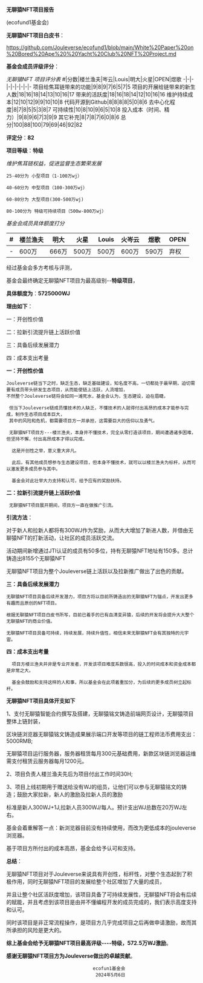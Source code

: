 **无聊猿NFT项目报告**

(ecofund1基金会)


**无聊猿NFT项目白皮书**：

https://github.com/Jouleverse/ecofund1/blob/main/White%20Paper%20on%20Bored%20Ape%20%20Yacht%20Club%20NFT%20Project.md

**基金会成员评级评分**：

*无聊猿NFT 项目评分表*
\#|分数|楼兰渔夫|岑云|Louis|明大|火星|OPEN|煜歌
-|-|-|-|-|-|-|-|-
项目给焦耳链带来的功能|9|8|9|7|6|5|7|5
项目的开展给链带来的新生人数|18|16|18|14|13|10|16|17
带来的活跃度|18|16|18|14|12|10|16|16
维护持续成本|12|10|12|9|9|10|10|8
代码开源到Github|8|8|8|8|5|0|8|6
去中心化程度|8|7|8|5|5|3|8|7
可持续性|10|8|10|9|6|5|10|8
投入成本（时间、精力）|9|8|9|6|7|3|9|9
其它补充|8|7|8|7|6|0|8|6
总分|100|88|100|79|69|46|92|82

**评定分**：**82**

**项目等级**：**特级**


*维护焦耳链权益，促进监督生态繁荣发展*

    25-40分为 小型项目（1-100万wj）

    40-60分为 中型项目（100-300万wj）

    60-80分为 大型项目(300-500万wj)

    80-100分为 特级可持续项目（500w-800万wj）


*基金会成员具体额度打分*

\#|楼兰渔夫|明大|火星|Louis|火岑云|煜歌|OPEN
-|-|-|-|-|-|-|-
-|600万|666万|500万|500万|600万|590万|弃权


  经过基金会多方考核与评测，
  
  基金会最终确定无聊猿NFT项目为最高级别--**特级项目**，
  
  **具体额度为**：**5725000WJ**
  

    
**理由如下**：

  一：开创性价值
  
  二：拉新引流提升链上活跃价值
  
  三：具备后续发展潜力
  
  四：成本支出考量
  


**一：开创性价值**

    Jouleverse链当下之时，缺乏生态，缺乏基础建设，知名度不高，一切都处于最早期，迫切需要有成员带头研发生态项目，从而能使链上活跃，人流增加，
    不然整个Jouleverse链将会如同一滩死水，基金会认为，生态建设，迫在眉睫。
    
     但当下Jouleverse链成员懂技术的人缺乏，不懂技术的人就得付出高昂的成本才能参与完成，制作生态项目成本巨大，
     其中的风险和危机，都需要项目方一并承担，这需要巨大的信仰以及勇气。

     无聊猿NFT项目方---楼兰渔夫，本身并不懂技术，完全从零打造该项目，期间遭遇诸多困难，但坚持不懈，付出高昂成本才得以完成。
     
      这是开创性之举，意义重大非凡。

      此后，有其他成员想参与生态建设项目，但本身不懂技术，就可以以楼兰渔夫为标杆，从而可以激发更多成员参与其中。 

      基金会对此壮举大力支持和认可，给予应有的奖励扶持。 

**二：拉新引流提升链上活跃价值**

     无聊猿NFT项目展开期间，项目方一直在做推广引流。

**引流方法**：

对于新人和拉新人都将有300WJ作为奖励，从而大大增加了新进人数，并借由无聊猿NFT的打新活动，让社区的成员活跃交流。

活动期间新增通过JTI认证的成员有50多位，持有无聊猿NFT地址有150多。总计铸造出8155个无聊猿NFT

无聊猿NFT项目为整个Jouleverse链上活跃以及拉新推广做出了出色的贡献。

**三：具备后续发展潜力**

    无聊猿NFT项目具备后续开发潜力，项目方将以目前所铸造出的无聊猿NFT为锚点，开发出更多有趣而且原创的NFT项目。
  
    根据无聊猿NFT项目白皮书所写，目前已着手的已有血清变异猿，后续的开发将会提升大大整个无聊猿NFT的商业价值。
      
    无聊猿NFT项目具备可持续，持续发展，持续升值性，相信未来无聊猿NFT会有其独特的元宇宙。

**四：成本支出考量**

      项目方楼兰渔夫并非是专业开发者，开发该项目难度系数很高，投入的时间成本和资金成本都是非常之大。
      
      基金会鼓励和支持这样的人和事，所以基金会在此项着重加分，为后续的更多成员树立起标杆。

**无聊猿NFT项目具体开支如下**

1、支付无聊猿智能合约撰写及搭建，无聊猿铭文铸造前端网页设计，无聊猿项目整体上链封装，

区块链浏览器无聊猿铭文铸造成果展示端口开发等项目的链工程师法币费用支出：5000RMB;

无聊猿项目运行服务器，服务器租赁每月300元基础费用，新款区块链浏览器运维需支付租赁云服务器每月1200元。


2、项目负责人楼兰渔夫先后为项目付出工作时间30H;

3、项目上线初期用于赠送给没有WJ的组员，让他们可以参与无聊猿铭文的铸造；鼓励大家拉新，新人的激励及拉新人员的激励

标准是新人300WJ+1J,拉新人员300WJ/每人。预计支出WJ总数在20万WJ左右。

基金会着重解答一点：新浏览器目前没有持续使用，而改为更低成本的jouleverse浏览器。

基于项目方所付出的成本高昂，基金会给予认可和支持。


**总结**：

   无聊猿NFT项目对于Jouleverse来说具有开创性，标杆性，对整个生态起到了积极作用，同时无聊猿NFT项目的发展给整个社区增加了大量的成员，
   
   并且让整个社区活跃度增加，该项目具备了可持续发展性，无聊猿NFT将会有后续的赋能，并且考虑到该项目是由并不懂编程开发的成员完成的，我们表示高度支持和认可。

   同时该项目是非正常流程操作，是项目方几乎完成项目之后再做申请激励，故而其所承担的风险是更大的。
   

**综上基金会给予无聊猿NFT项目最高评级----特级，572.5万WJ激励**。

**感谢无聊猿NFT项目方为Jouleverse做出的卓越贡献**。

                                      
                                    ecofun1基金会
                                     2024年5月6日
